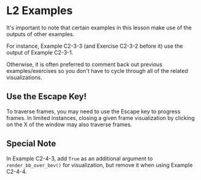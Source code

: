 # L2 Examples

It's important to note that certain examples in this lesson make use of the outputs of other examples.

For instance, Example C2-3-3 (and Exercise C2-3-2 before it) use the output of Example C2-3-1.

Otherwise, it is often preferred to comment back out previous examples/exercises so you don't have to cycle through all of the related visualizations.

## Use the Escape Key!

To traverse frames, you may need to use the Escape key to progress frames. In limited instances, closing a given frame visualization by clicking on the X of the window may also traverse frames.

## Special Note

In Example C2-4-3, add `True` as an additional argument to `render_bb_over_bev()` for visualization, but remove it when using Example C2-4-4.